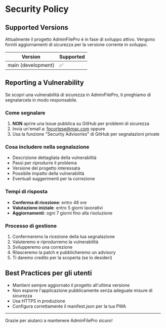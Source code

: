# Security Policy

## Supported Versions

Attualmente il progetto AdminFilePro è in fase di sviluppo attivo. 
Vengono forniti aggiornamenti di sicurezza per la versione corrente in sviluppo.

| Version | Supported          |
| ------- | ------------------ |
| main (development) | :white_check_mark: |

## Reporting a Vulnerability

Se scopri una vulnerabilità di sicurezza in AdminFilePro, ti preghiamo di segnalarcela in modo responsabile.

### Come segnalare

1. **NON** aprire una Issue pubblica su GitHub per problemi di sicurezza
2. Invia un'email a: fpcortese@mac.com oppure
3. Usa la funzione "Security Advisories" di GitHub per segnalazioni private

### Cosa includere nella segnalazione

- Descrizione dettagliata della vulnerabilità
- Passi per riprodurre il problema
- Versione del progetto interessata
- Possibile impatto della vulnerabilità
- Eventuali suggerimenti per la correzione

### Tempi di risposta

- **Conferma di ricezione**: entro 48 ore
- **Valutazione iniziale**: entro 5 giorni lavorativi
- **Aggiornamenti**: ogni 7 giorni fino alla risoluzione

### Processo di gestione

1. Confermeremo la ricezione della tua segnalazione
2. Valuteremo e riprodurremo la vulnerabilità
3. Svilupperemo una correzione
4. Rilasceremo la patch e pubblicheremo un advisory
5. Ti daremo credito per la scoperta (se lo desideri)

## Best Practices per gli utenti

- Mantieni sempre aggiornato il progetto all'ultima versione
- Non esporre l'applicazione pubblicamente senza adeguate misure di sicurezza
- Usa HTTPS in produzione
- Configura correttamente il manifest.json per la tua PWA

---

Grazie per aiutarci a mantenere AdminFilePro sicuro!
